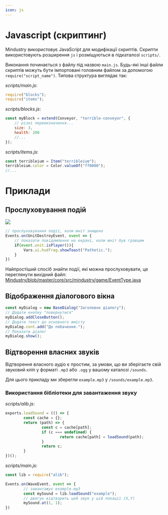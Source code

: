 ```yaml
---
icon: js
---
```


# Javascript (скриптинг)

Mindustry використовує JavaScript для модифікації скриптів. Скрипти використовують розширення `js` і розміщуються в підкаталозі `scripts/`.

Виконання починається з файлу під назвою `main.js`. Будь-які інші файли скриптів можуть бути імпортовані головним файлом за допомогою `require("script_name")`.
Типова структура виглядає так:

*scripts/main.js*:
```js
require("blocks");
require("items");
```

*scripts/blocks.js*:
```js
const myBlock = extend(Conveyor, "terrible-conveyor", {
    // різні перевизначення...
    size: 3,
    health: 200
    //...
});
```

*scripts/items.js*:
```js
const terribleium = Item("terribleium");
terribleium.color = Color.valueOf("ff0000");
//...
```

# Приклади

## Прослуховування подій

<img src="/wiki/images/misc/modding-pathetic.gif">

```js
// прослуховування події, коли юніт знищено
Events.on(UnitDestroyEvent, event => {
    // показати повідомлення на екрані, коли юніт був гравцем
    if(event.unit.isPlayer()){
        Vars.ui.hudfrag.showToast("Pathetic.");
    }
})
```

Найпростіший спосіб знайти події, які можна прослуховувати, це переглянути вихідний файл: [Mindustry/blob/master/core/src/mindustry/game/EventType.java](https://github.com/Anuken/Mindustry/blob/master/core/src/mindustry/game/EventType.java)

## Відображення діалогового вікна

```js
const myDialog = new BaseDialog("Заголовок діалогу");
// Додати кнопку "повернутися"
myDialog.addCloseButton();
// Додати текст до основного вмісту
myDialog.cont.add("До побачення.");
// Показати діалог
myDialog.show();
```

## Відтворення власних звуків

Відтворення власного аудіо є простим, за умови, що ви зберігаєте свій звуковий кліп у форматі `.mp3` або `.ogg` у вашому каталозі `/sounds`.

Для цього прикладу ми зберегли `example.mp3` у `/sounds/example.mp3`.

### Використання бібліотеки для завантаження звуку

*scripts/alib.js*:
```js
exports.loadSound = (() => {
        const cache = {};
        return (path) => {
                const c = cache[path];
                if (c === undefined) {
                        return cache[path] = loadSound(path);
                }
                return c;
        }
})();
```

*scripts/main.js*:
```js
const lib = require("alib");

Events.on(WaveEvent, event => {
        // завантажує example.mp3
        const mySound = lib.loadSound("example");
        // двигун відтворить цей звук у цій локації (X,Y)
        mySound.at(1, 1);
})
```